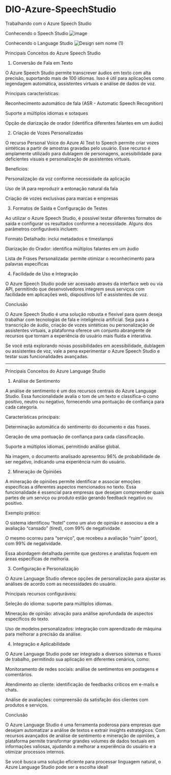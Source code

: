 # DIO-Azure-SpeechStudio
Trabalhando com o Azure Speech Studio

Conhecendo o Speech Studio
![image](https://github.com/user-attachments/assets/0f117888-c99e-4d2a-a764-e554d74e411b)

Conhecendo o Language Studio
![Design sem nome (1)](https://github.com/user-attachments/assets/561da851-db3f-4613-8e15-9af3a7c65f3b)


Principais Conceitos do Azure Speech Studio

1. Conversão de Fala em Texto

O Azure Speech Studio permite transcrever áudios em texto com alta precisão, suportando mais de 100 idiomas. Isso é útil para aplicações como legendagem automática, assistentes virtuais e análise de dados de voz.

Principais características:

Reconhecimento automático de fala (ASR - Automatic Speech Recognition)

Suporte a múltiplos idiomas e sotaques

Opção de diarização de orador (identifica diferentes falantes em um áudio)

2. Criação de Vozes Personalizadas

O recurso Personal Voice do Azure AI Text to Speech permite criar vozes sintéticas a partir de amostras gravadas pelo usuário. Esse recurso é amplamente utilizado para dublagem de personagens, acessibilidade para deficientes visuais e personalização de assistentes virtuais.

Benefícios:

Personalização da voz conforme necessidade da aplicação

Uso de IA para reproduzir a entonação natural da fala

Criação de vozes exclusivas para marcas e empresas

3. Formatos de Saída e Configuração de Testes

Ao utilizar o Azure Speech Studio, é possível testar diferentes formatos de saída e configurar os resultados conforme a necessidade. Alguns dos parâmetros configuráveis incluem:

Formato Detalhado: inclui metadados e timestamps

Diarização do Orador: identifica múltiplos falantes em um áudio

Lista de Frases Personalizada: permite otimizar o reconhecimento para palavras específicas

4. Facilidade de Uso e Integração

O Azure Speech Studio pode ser acessado através da interface web ou via API, permitindo que desenvolvedores integrem seus serviços com facilidade em aplicações web, dispositivos IoT e assistentes de voz.

Conclusão

O Azure Speech Studio é uma solução robusta e flexível para quem deseja trabalhar com tecnologias de fala e inteligência artificial. Seja para a transcrição de áudio, criação de vozes sintéticas ou personalização de assistentes virtuais, a plataforma oferece um conjunto abrangente de recursos que tornam a experiência do usuário mais fluida e interativa.

Se você está explorando novas possibilidades em acessibilidade, dublagem ou assistentes de voz, vale a pena experimentar o Azure Speech Studio e testar suas funcionalidades avançadas.

----------------------------------------------------------------------------------------------------------------------------------------------------------------------------------------

Principais Conceitos do Azure Language Studio

1. Análise de Sentimento

A análise de sentimento é um dos recursos centrais do Azure Language Studio. Essa funcionalidade avalia o tom de um texto e classifica-o como positivo, neutro ou negativo, fornecendo uma pontuação de confiança para cada categoria.

Características principais:

Determinação automática do sentimento do documento e das frases.

Geração de uma pontuação de confiança para cada classificação.

Suporte a múltiplos idiomas, permitindo análise global.

Na imagem, o documento analisado apresentou 96% de probabilidade de ser negativo, indicando uma experiência ruim do usuário.

2. Mineração de Opiniões

A mineração de opiniões permite identificar e associar emoções específicas a diferentes aspectos mencionados no texto. Essa funcionalidade é essencial para empresas que desejam compreender quais partes de um serviço ou produto estão gerando feedback negativo ou positivo.

Exemplo prático:

O sistema identificou “hotel” como um alvo de opinião e associou a ele a avaliação “cansado” (tired), com 99% de negatividade.

O mesmo ocorreu para “serviço”, que recebeu a avaliação “ruim” (poor), com 99% de negatividade.

Essa abordagem detalhada permite que gestores e analistas foquem em áreas específicas de melhoria.

3. Configuração e Personalização

O Azure Language Studio oferece opções de personalização para ajustar as análises de acordo com as necessidades do usuário.

Principais recursos configuráveis:

Seleção do idioma: suporte para múltiplos idiomas.

Mineração de opinião: ativação para análise aprofundada de aspectos específicos do texto.

Uso de modelos personalizados: integração com aprendizado de máquina para melhorar a precisão da análise.

4. Integração e Aplicabilidade

O Azure Language Studio pode ser integrado a diversos sistemas e fluxos de trabalho, permitindo sua aplicação em diferentes cenários, como:

Monitoramento de redes sociais: análise de sentimentos em postagens e comentários.

Atendimento ao cliente: identificação de feedbacks críticos em e-mails e chats.

Análise de avaliações: compreensão da satisfação dos clientes com produtos e serviços.

Conclusão

O Azure Language Studio é uma ferramenta poderosa para empresas que desejam automatizar a análise de textos e extrair insights estratégicos. Com recursos avançados de análise de sentimento e mineração de opiniões, a plataforma permite transformar grandes volumes de dados textuais em informações valiosas, ajudando a melhorar a experiência do usuário e a otimizar processos internos.

Se você busca uma solução eficiente para processar linguagem natural, o Azure Language Studio pode ser a escolha ideal!

